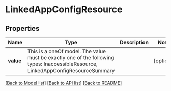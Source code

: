 # LinkedAppConfigResource



## Properties
Name | Type | Description | Notes
------------ | ------------- | ------------- | -------------
**value** | This is a oneOf model. The value must be exactly one of the following types: InaccessibleResource, LinkedAppConfigResourceSummary |  | [optional] 




[[Back to Model list]](../README.md#models) [[Back to API list]](../README.md#api-endpoints) [[Back to README]](../README.md)


